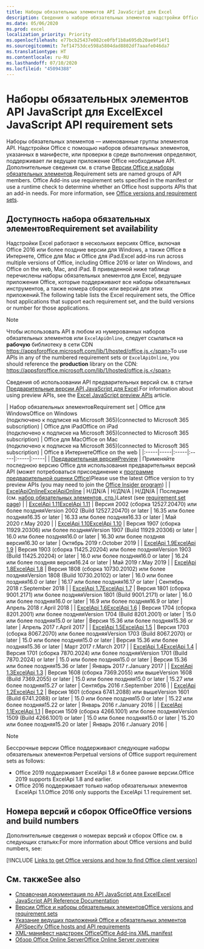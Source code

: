 ```yaml
---
title: Наборы обязательных элементов API JavaScript для Excel
description: Сведения о наборе обязательных элементов надстройки Office для сборок Excel.
ms.date: 05/06/2020
ms.prod: excel
localization_priority: Priority
ms.openlocfilehash: e77bcb25437e082ce0fbf1b8a695db20ae9f14f1
ms.sourcegitcommit: 7ef14753dce598a5804dad8802df7aaafe046da7
ms.translationtype: HT
ms.contentlocale: ru-RU
ms.lasthandoff: 07/10/2020
ms.locfileid: "45094388"
---
```

# <a name="excel-javascript-api-requirement-sets"></a><span data-ttu-id="98f7b-103">Наборы обязательных элементов API JavaScript для Excel</span><span class="sxs-lookup"><span data-stu-id="98f7b-103">Excel JavaScript API requirement sets</span></span>

<span data-ttu-id="98f7b-p101">Наборы обязательных элементов — именованные группы элементов API. Надстройки Office с помощью наборов обязательных элементов, указанных в манифесте, или проверки в среде выполнения определяют, поддерживает ли ведущее приложение Office необходимые API. Дополнительные сведения см. в статье [Версии Office и наборы обязательных элементов](../../develop/office-versions-and-requirement-sets.md).</span><span class="sxs-lookup"><span data-stu-id="98f7b-p101">Requirement sets are named groups of API members. Office Add-ins use requirement sets specified in the manifest or use a runtime check to determine whether an Office host supports APIs that an add-in needs. For more information, see [Office versions and requirement sets](../../develop/office-versions-and-requirement-sets.md).</span></span>

## <a name="requirement-set-availability"></a><span data-ttu-id="98f7b-107">Доступность набора обязательных элементов</span><span class="sxs-lookup"><span data-stu-id="98f7b-107">Requirement set availability</span></span>

<span data-ttu-id="98f7b-108">Надстройки Excel работают в нескольких версиях Office, включая Office 2016 или более поздние версии для Windows, а также Office в Интернете, Office для Mac и Office для iPad.</span><span class="sxs-lookup"><span data-stu-id="98f7b-108">Excel add-ins run across multiple versions of Office, including Office 2016 or later on Windows, and Office on the web, Mac, and iPad.</span></span> <span data-ttu-id="98f7b-109">В приведенной ниже таблице перечислены наборы обязательных элементов для Excel, ведущие приложения Office, которые поддерживают все наборы обязательных инструментов, а также номера сборок или версий для этих приложений.</span><span class="sxs-lookup"><span data-stu-id="98f7b-109">The following table lists the Excel requirement sets, the Office host applications that support each requirement set, and the build versions or number for those applications.</span></span>

> [!NOTE]
> <span data-ttu-id="98f7b-110">Чтобы использовать API в любом из нумерованных наборов обязательных элементов или `ExcelApiOnline`, следует ссылаться на **рабочую** библиотеку в сети CDN https://appsforoffice.microsoft.com/lib/1/hosted/office.js.</span><span class="sxs-lookup"><span data-stu-id="98f7b-110">To use APIs in any of the numbered requirement sets or `ExcelApiOnline`, you should reference the **production** library on the CDN: https://appsforoffice.microsoft.com/lib/1/hosted/office.js.</span></span>
>
> <span data-ttu-id="98f7b-111">Сведения об использовании API предварительных версий см. в статье [Предварительные версии API JavaScript для Excel](excel-preview-apis.md).</span><span class="sxs-lookup"><span data-stu-id="98f7b-111">For information about using preview APIs, see the [Excel JavaScript preview APIs](excel-preview-apis.md) article.</span></span>

|  <span data-ttu-id="98f7b-112">Набор обязательных элементов</span><span class="sxs-lookup"><span data-stu-id="98f7b-112">Requirement set</span></span>  |  <span data-ttu-id="98f7b-113">Office для Windows</span><span class="sxs-lookup"><span data-stu-id="98f7b-113">Office on Windows</span></span><br><span data-ttu-id="98f7b-114">(подключено к подписке на Microsoft 365)</span><span class="sxs-lookup"><span data-stu-id="98f7b-114">(connected to Microsoft 365 subscription)</span></span>  |  <span data-ttu-id="98f7b-115">Office для iPad</span><span class="sxs-lookup"><span data-stu-id="98f7b-115">Office on iPad</span></span><br><span data-ttu-id="98f7b-116">(подключено к подписке на Microsoft 365)</span><span class="sxs-lookup"><span data-stu-id="98f7b-116">(connected to Microsoft 365 subscription)</span></span>  |  <span data-ttu-id="98f7b-117">Office для Mac</span><span class="sxs-lookup"><span data-stu-id="98f7b-117">Office on Mac</span></span><br><span data-ttu-id="98f7b-118">(подключено к подписке на Microsoft 365)</span><span class="sxs-lookup"><span data-stu-id="98f7b-118">(connected to Microsoft 365 subscription)</span></span>  | <span data-ttu-id="98f7b-119">Office в Интернете</span><span class="sxs-lookup"><span data-stu-id="98f7b-119">Office on the web</span></span> |
|:-----|-----|:-----|:-----|:-----|:-----|
| [<span data-ttu-id="98f7b-120">Предварительная версия</span><span class="sxs-lookup"><span data-stu-id="98f7b-120">Preview</span></span>](excel-preview-apis.md)  | <span data-ttu-id="98f7b-121">Применяйте последнюю версию Office для использования предварительных версий API (может потребоваться присоединение к [программе предварительной оценки Office](https://insider.office.com))</span><span class="sxs-lookup"><span data-stu-id="98f7b-121">Please use the latest Office version to try preview APIs (you may need to join the [Office Insider program](https://insider.office.com))</span></span> |
| [<span data-ttu-id="98f7b-122">ExcelApiOnline</span><span class="sxs-lookup"><span data-stu-id="98f7b-122">ExcelApiOnline</span></span>](excel-api-online-requirement-set.md) | <span data-ttu-id="98f7b-123">Н/Д</span><span class="sxs-lookup"><span data-stu-id="98f7b-123">N/A</span></span> | <span data-ttu-id="98f7b-124">Н/Д</span><span class="sxs-lookup"><span data-stu-id="98f7b-124">N/A</span></span> | <span data-ttu-id="98f7b-125">Н/Д</span><span class="sxs-lookup"><span data-stu-id="98f7b-125">N/A</span></span> | <span data-ttu-id="98f7b-126">Последние (см. [набор обязательных элементов, стр.](./excel-api-online-requirement-set.md))</span><span class="sxs-lookup"><span data-stu-id="98f7b-126">Latest (see [requirement set page](./excel-api-online-requirement-set.md))</span></span> |
| [<span data-ttu-id="98f7b-127">ExcelApi 1.11</span><span class="sxs-lookup"><span data-stu-id="98f7b-127">ExcelApi 1.11</span></span>](excel-api-1-11-requirement-set.md) | <span data-ttu-id="98f7b-128">Версия 2002 (сборка 12527.20470) или более поздняя</span><span class="sxs-lookup"><span data-stu-id="98f7b-128">Version 2002 (Build 12527.20470) or later</span></span> | <span data-ttu-id="98f7b-129">16.35 или более поздняя</span><span class="sxs-lookup"><span data-stu-id="98f7b-129">16.35 or later</span></span> | <span data-ttu-id="98f7b-130">16.33 или более поздняя</span><span class="sxs-lookup"><span data-stu-id="98f7b-130">16.33 or later</span></span> | <span data-ttu-id="98f7b-131">Май 2020 г.</span><span class="sxs-lookup"><span data-stu-id="98f7b-131">May 2020</span></span> |
| [<span data-ttu-id="98f7b-132">ExcelApi 1.10</span><span class="sxs-lookup"><span data-stu-id="98f7b-132">ExcelApi 1.10</span></span>](excel-api-1-10-requirement-set.md) | <span data-ttu-id="98f7b-133">Версия 1907 (сборка 11929.20306) или более поздняя</span><span class="sxs-lookup"><span data-stu-id="98f7b-133">Version 1907 (Build 11929.20306) or later</span></span> | <span data-ttu-id="98f7b-134">16.0 или более поздняя</span><span class="sxs-lookup"><span data-stu-id="98f7b-134">16.0 or later</span></span> | <span data-ttu-id="98f7b-135">16.30 или более поздняя версия</span><span class="sxs-lookup"><span data-stu-id="98f7b-135">16.30 or later</span></span> | <span data-ttu-id="98f7b-136">Октябрь 2019 г.</span><span class="sxs-lookup"><span data-stu-id="98f7b-136">October 2019</span></span> |
| [<span data-ttu-id="98f7b-137">ExcelApi 1.9</span><span class="sxs-lookup"><span data-stu-id="98f7b-137">ExcelApi 1.9</span></span>](excel-api-1-9-requirement-set.md)  | <span data-ttu-id="98f7b-138">Версия 1903 (сборка 11425.20204) или более поздняя</span><span class="sxs-lookup"><span data-stu-id="98f7b-138">Version 1903 (Build 11425.20204) or later</span></span> | <span data-ttu-id="98f7b-139">16.0 или более поздняя</span><span class="sxs-lookup"><span data-stu-id="98f7b-139">16.0 or later</span></span> | <span data-ttu-id="98f7b-140">16.24 или более поздняя версия</span><span class="sxs-lookup"><span data-stu-id="98f7b-140">16.24 or later</span></span> | <span data-ttu-id="98f7b-141">Май 2019 г.</span><span class="sxs-lookup"><span data-stu-id="98f7b-141">May 2019</span></span> |
| [<span data-ttu-id="98f7b-142">ExcelApi 1.8</span><span class="sxs-lookup"><span data-stu-id="98f7b-142">ExcelApi 1.8</span></span>](excel-api-1-8-requirement-set.md)  | <span data-ttu-id="98f7b-143">Версия 1808 (сборка 10730.20102) или более поздняя</span><span class="sxs-lookup"><span data-stu-id="98f7b-143">Version 1808 (Build 10730.20102) or later</span></span> | <span data-ttu-id="98f7b-144">16.0 или более поздняя</span><span class="sxs-lookup"><span data-stu-id="98f7b-144">16.0 or later</span></span> | <span data-ttu-id="98f7b-145">16.17 или более поздняя</span><span class="sxs-lookup"><span data-stu-id="98f7b-145">16.17 or later</span></span> | <span data-ttu-id="98f7b-146">Сентябрь 2018 г.</span><span class="sxs-lookup"><span data-stu-id="98f7b-146">September 2018</span></span> |
| [<span data-ttu-id="98f7b-147">ExcelApi 1.7</span><span class="sxs-lookup"><span data-stu-id="98f7b-147">ExcelApi 1.7</span></span>](excel-api-1-7-requirement-set.md)  | <span data-ttu-id="98f7b-148">Версия 1801 (сборка 9001.2171) или более поздняя</span><span class="sxs-lookup"><span data-stu-id="98f7b-148">Version 1801 (Build 9001.2171) or later</span></span>   | <span data-ttu-id="98f7b-149">16.0 или более поздняя</span><span class="sxs-lookup"><span data-stu-id="98f7b-149">16.0 or later</span></span>  | <span data-ttu-id="98f7b-150">16.9 или более поздняя</span><span class="sxs-lookup"><span data-stu-id="98f7b-150">16.9 or later</span></span>  | <span data-ttu-id="98f7b-151">Апрель 2018 г.</span><span class="sxs-lookup"><span data-stu-id="98f7b-151">April 2018</span></span> |
| [<span data-ttu-id="98f7b-152">ExcelApi 1.6</span><span class="sxs-lookup"><span data-stu-id="98f7b-152">ExcelApi 1.6</span></span>](excel-api-1-6-requirement-set.md)  | <span data-ttu-id="98f7b-153">Версия 1704 (сборка 8201.2001) или более поздняя</span><span class="sxs-lookup"><span data-stu-id="98f7b-153">Version 1704 (Build 8201.2001) or later</span></span>   | <span data-ttu-id="98f7b-154">15.0 или более поздняя</span><span class="sxs-lookup"><span data-stu-id="98f7b-154">15.0 or later</span></span>  | <span data-ttu-id="98f7b-155">Версия 15.36 или более поздняя</span><span class="sxs-lookup"><span data-stu-id="98f7b-155">15.36 or later</span></span> | <span data-ttu-id="98f7b-156">Апрель 2017 г.</span><span class="sxs-lookup"><span data-stu-id="98f7b-156">April 2017</span></span> |
| [<span data-ttu-id="98f7b-157">ExcelApi 1.5</span><span class="sxs-lookup"><span data-stu-id="98f7b-157">ExcelApi 1.5</span></span>](excel-api-1-5-requirement-set.md)  | <span data-ttu-id="98f7b-158">Версия 1703 (сборка 8067.2070) или более поздняя</span><span class="sxs-lookup"><span data-stu-id="98f7b-158">Version 1703 (Build 8067.2070) or later</span></span>   | <span data-ttu-id="98f7b-159">15.0 или более поздняя</span><span class="sxs-lookup"><span data-stu-id="98f7b-159">15.0 or later</span></span>  | <span data-ttu-id="98f7b-160">Версия 15.36 или более поздняя</span><span class="sxs-lookup"><span data-stu-id="98f7b-160">15.36 or later</span></span> | <span data-ttu-id="98f7b-161">Март 2017 г.</span><span class="sxs-lookup"><span data-stu-id="98f7b-161">March 2017</span></span> |
| [<span data-ttu-id="98f7b-162">ExcelApi 1.4</span><span class="sxs-lookup"><span data-stu-id="98f7b-162">ExcelApi 1.4</span></span>](excel-api-1-4-requirement-set.md)  | <span data-ttu-id="98f7b-163">Версия 1701 (сборка 7870.2024) или более поздняя</span><span class="sxs-lookup"><span data-stu-id="98f7b-163">Version 1701 (Build 7870.2024) or later</span></span>   | <span data-ttu-id="98f7b-164">15.0 или более поздняя</span><span class="sxs-lookup"><span data-stu-id="98f7b-164">15.0 or later</span></span>  | <span data-ttu-id="98f7b-165">Версия 15.36 или более поздняя</span><span class="sxs-lookup"><span data-stu-id="98f7b-165">15.36 or later</span></span> | <span data-ttu-id="98f7b-166">Январь 2017 г.</span><span class="sxs-lookup"><span data-stu-id="98f7b-166">January 2017</span></span> |
| [<span data-ttu-id="98f7b-167">ExcelApi 1.3</span><span class="sxs-lookup"><span data-stu-id="98f7b-167">ExcelApi 1.3</span></span>](excel-api-1-3-requirement-set.md)  | <span data-ttu-id="98f7b-168">Версия 1608 (сборка 7369.2055) или выше</span><span class="sxs-lookup"><span data-stu-id="98f7b-168">Version 1608 (Build 7369.2055) or later</span></span>   | <span data-ttu-id="98f7b-169">15.0 или более поздняя</span><span class="sxs-lookup"><span data-stu-id="98f7b-169">15.0 or later</span></span> | <span data-ttu-id="98f7b-170">15.27 или более поздняя</span><span class="sxs-lookup"><span data-stu-id="98f7b-170">15.27 or later</span></span> | <span data-ttu-id="98f7b-171">Сентябрь 2016 г.</span><span class="sxs-lookup"><span data-stu-id="98f7b-171">September 2016</span></span> |
| [<span data-ttu-id="98f7b-172">ExcelApi 1.2</span><span class="sxs-lookup"><span data-stu-id="98f7b-172">ExcelApi 1.2</span></span>](excel-api-1-2-requirement-set.md)  | <span data-ttu-id="98f7b-173">Версия 1601 (сборка 6741.2088) или выше</span><span class="sxs-lookup"><span data-stu-id="98f7b-173">Version 1601 (Build 6741.2088) or later</span></span>   | <span data-ttu-id="98f7b-174">15.0 или более поздняя</span><span class="sxs-lookup"><span data-stu-id="98f7b-174">15.0 or later</span></span> | <span data-ttu-id="98f7b-175">15.22 или более поздняя</span><span class="sxs-lookup"><span data-stu-id="98f7b-175">15.22 or later</span></span> | <span data-ttu-id="98f7b-176">Январь 2016 г.</span><span class="sxs-lookup"><span data-stu-id="98f7b-176">January 2016</span></span> |
| [<span data-ttu-id="98f7b-177">ExcelApi 1.1</span><span class="sxs-lookup"><span data-stu-id="98f7b-177">ExcelApi 1.1</span></span>](excel-api-1-1-requirement-set.md)  | <span data-ttu-id="98f7b-178">Версия 1509 (сборка 4266.1001) или более поздняя</span><span class="sxs-lookup"><span data-stu-id="98f7b-178">Version 1509 (Build 4266.1001) or later</span></span>   | <span data-ttu-id="98f7b-179">15.0 или более поздняя</span><span class="sxs-lookup"><span data-stu-id="98f7b-179">15.0 or later</span></span> | <span data-ttu-id="98f7b-180">15.20 или более поздняя</span><span class="sxs-lookup"><span data-stu-id="98f7b-180">15.20 or later</span></span> | <span data-ttu-id="98f7b-181">Январь 2016 г.</span><span class="sxs-lookup"><span data-stu-id="98f7b-181">January 2016</span></span> |

> [!NOTE]
> <span data-ttu-id="98f7b-182">Бессрочные версии Office поддерживают следующие наборы обязательных элементов:</span><span class="sxs-lookup"><span data-stu-id="98f7b-182">Perpetual versions of Office support requirement sets as follows:</span></span>
>
> - <span data-ttu-id="98f7b-183">Office 2019 поддерживает ExcelApi 1.8 и более ранние версии.</span><span class="sxs-lookup"><span data-stu-id="98f7b-183">Office 2019 supports ExcelApi 1.8 and earlier.</span></span>
> - <span data-ttu-id="98f7b-184">Office 2016 поддерживает только набор обязательных элементов ExcelApi 1.1.</span><span class="sxs-lookup"><span data-stu-id="98f7b-184">Office 2016 only supports the ExcelApi 1.1 requirement set.</span></span>

## <a name="office-versions-and-build-numbers"></a><span data-ttu-id="98f7b-185">Номера версий и сборок Office</span><span class="sxs-lookup"><span data-stu-id="98f7b-185">Office versions and build numbers</span></span>

<span data-ttu-id="98f7b-186">Дополнительные сведения о номерах версий и сборок Office см. в следующих статьях:</span><span class="sxs-lookup"><span data-stu-id="98f7b-186">For more information about Office versions and build numbers, see:</span></span>

[!INCLUDE [Links to get Office versions and how to find Office client version](../../includes/links-get-office-versions-builds.md)]

## <a name="see-also"></a><span data-ttu-id="98f7b-187">См. также</span><span class="sxs-lookup"><span data-stu-id="98f7b-187">See also</span></span>

- [<span data-ttu-id="98f7b-188">Справочная документация по API JavaScript для Excel</span><span class="sxs-lookup"><span data-stu-id="98f7b-188">Excel JavaScript API Reference Documentation</span></span>](/javascript/api/excel)
- [<span data-ttu-id="98f7b-189">Версии Office и наборы обязательных элементов</span><span class="sxs-lookup"><span data-stu-id="98f7b-189">Office versions and requirement sets</span></span>](../../develop/office-versions-and-requirement-sets.md)
- [<span data-ttu-id="98f7b-190">Указание ведущих приложений Office и обязательных элементов API</span><span class="sxs-lookup"><span data-stu-id="98f7b-190">Specify Office hosts and API requirements</span></span>](../../develop/specify-office-hosts-and-api-requirements.md)
- [<span data-ttu-id="98f7b-191">XML-манифест надстроек Office</span><span class="sxs-lookup"><span data-stu-id="98f7b-191">Office Add-ins XML manifest</span></span>](../../develop/add-in-manifests.md)
- [<span data-ttu-id="98f7b-192">Обзор Office Online Server</span><span class="sxs-lookup"><span data-stu-id="98f7b-192">Office Online Server overview</span></span>](/officeonlineserver/office-online-server-overview)

